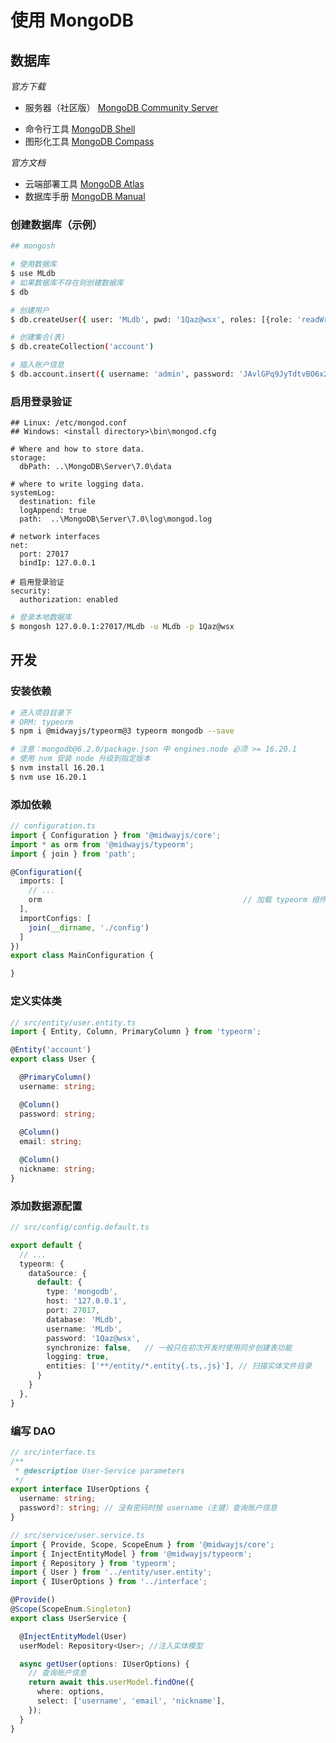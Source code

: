 
# 使用 MongoDB 
## 数据库

*官方下载*
- 服务器（社区版） [MongoDB Community Server](https://www.mongodb.com/try/download/community)
* 命令行工具 [MongoDB Shell](https://www.mongodb.com/try/download/shell)
* 图形化工具 [MongoDB Compass](https://www.mongodb.com/try/download/compass) 

*官方文档*
* 云端部署工具 [MongoDB Atlas](https://www.mongodb.com/docs/atlas/)
* 数据库手册 [MongoDB Manual](https://www.mongodb.com/docs/manual/)
### 创建数据库（示例）

```bash
## mongosh

# 使用数据库
$ use MLdb
# 如果数据库不存在则创建数据库
$ db

# 创建用户
$ db.createUser({ user: 'MLdb', pwd: '1Qaz@wsx', roles: [{role: 'readWrite', db: 'MLdb'}]}) 

# 创建集合(表)
$ db.createCollection('account')

# 插入账户信息
$ db.account.insert({ username: 'admin', password: 'JAvlGPq9JyTdtvBO6x2llnRI1+gxwIyPqCKAn3THIKk=', email: '123456@xx.com', nickname: 'wanderer' })
```

### 启用登录验证

```config
## Linux: /etc/mongod.conf
## Windows: <install directory>\bin\mongod.cfg

# Where and how to store data.
storage:
  dbPath: ..\MongoDB\Server\7.0\data

# where to write logging data.
systemLog:
  destination: file
  logAppend: true
  path:  ..\MongoDB\Server\7.0\log\mongod.log

# network interfaces
net:
  port: 27017
  bindIp: 127.0.0.1

# 启用登录验证 
security:
  authorization: enabled
```

```bash
# 登录本地数据库
$ mongosh 127.0.0.1:27017/MLdb -u MLdb -p 1Qaz@wsx
```


## 开发
### 安装依赖

```bash
# 进入项目目录下
# ORM: typeorm 
$ npm i @midwayjs/typeorm@3 typeorm mongodb --save

# 注意：mongodb@6.2.0/package.json 中 engines.node 必须 >= 16.20.1
# 使用 nvm 安装 node 升级到指定版本
$ nvm install 16.20.1
$ nvm use 16.20.1
```


### 添加依赖

```TypeScript
// configuration.ts
import { Configuration } from '@midwayjs/core';
import * as orm from '@midwayjs/typeorm';
import { join } from 'path';

@Configuration({
  imports: [
    // ...
    orm                                             // 加载 typeorm 组件
  ],
  importConfigs: [
    join(__dirname, './config')
  ]
})
export class MainConfiguration {

}
```

### 定义实体类

```TypeScript
// src/entity/user.entity.ts
import { Entity, Column, PrimaryColumn } from 'typeorm';

@Entity('account')
export class User {

  @PrimaryColumn()
  username: string;

  @Column()
  password: string;
  
  @Column()
  email: string;

  @Column()
  nickname: string;
}
```

### 添加数据源配置

```TypeScript
// src/config/config.default.ts

export default {
  // ...
  typeorm: {
    dataSource: {
      default: {
        type: 'mongodb',
        host: '127.0.0.1',
        port: 27017,
        database: 'MLdb',
        username: 'MLdb',
        password: '1Qaz@wsx',
        synchronize: false,   // 一般只在初次开发时使用同步创建表功能
        logging: true,
        entities: ['**/entity/*.entity{.ts,.js}'], // 扫描实体文件目录
      }
    }
  },
}
```

### 编写 DAO

```TypeScript
// src/interface.ts
/**
 * @description User-Service parameters
 */
export interface IUserOptions {
  username: string;
  password?: string; // 没有密码时按 username（主键）查询账户信息
}
```

```TypeScript
// src/service/user.service.ts
import { Provide, Scope, ScopeEnum } from '@midwayjs/core';
import { InjectEntityModel } from '@midwayjs/typeorm';
import { Repository } from 'typeorm';
import { User } from '../entity/user.entity';
import { IUserOptions } from '../interface';

@Provide()
@Scope(ScopeEnum.Singleton)
export class UserService {

  @InjectEntityModel(User)
  userModel: Repository<User>; //注入实体模型

  async getUser(options: IUserOptions) {
	// 查询账户信息
    return await this.userModel.findOne({
      where: options,
      select: ['username', 'email', 'nickname'],
    });
  }
}
```


